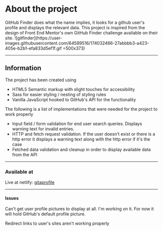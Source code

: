 <h1>About the project</h1>
GitHub Finder does what the name implies, it looks for a github user's profile and displays the relevant data. This project is inspired from the design of Front End Mentor's own GitHub Finder challenge available on their site.
![gitfinder](https://user-images.githubusercontent.com/64589516/174032466-27abbbb3-a423-405e-b2b1-efa833d5ef1f.gif =500x373)
<hr />

<h2>Information</h2>
<p>The project has been created using</p>
<ul>
    <li>HTML5 Semantic markup with slight touches for accessibility</li>
    <li>Sass for easier styling / nesting of styling rules</li>
    <li>Vanilla JavaScript hooked to GitHub's API for the functionality</li>
</ul>
<p>The following is a list of implementations that were needed for the project to work properly</p>
<ul>
    <li>Input field / form validation for end user search queries. Displays warning text for invalid entries.</li>
    <li>HTTP and fetch request validation. If the user doesn't exist or there is a http error it displays a warning text along with the http error if it's the case </li>
    <li>Fetched data validation and cleanup in order to display available data from the API</li>
</ul>
<hr />
<h3>Available at</h3>
<p>Live at netlify: <a href="https://gitaprofile.netlify.app">gitaprofile</a></p>
<hr />
<h4>Issues</h4>
<p>Can't get user profile pictures to display at all. I'm working on it. For now it will hold GitHub's default profile picture.</p>
<p>Redirect links to user's sites aren't working properly</p>
